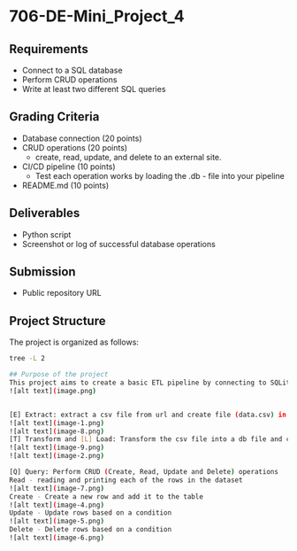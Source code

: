
# 706-DE-Mini_Project_4

## Requirements
- Connect to a SQL database
- Perform CRUD operations
- Write at least two different SQL queries

## Grading Criteria

- Database connection (20 points)
- CRUD operations (20 points)
    - create, read, update, and delete to an external site.
- CI/CD pipeline (10 points)
    - Test each operation works by loading the .db - file into your pipeline 
- README.md (10 points)

## Deliverables

- Python script
- Screenshot or log of successful database operations

## Submission 
- Public repository URL



## Project Structure

The project is organized as follows:

  ```bash
  tree -L 2

## Purpose of the project
This project aims to create a basic ETL pipeline by connecting to SQLite and performing simple SQL queries on a fivethirtyeight data on alcohol consumptions across countries ([E] Extract a dataset from URL, [T] Transform, [L] Load into SQLite Database and [Q] Query For the ETL-Query lab)
![alt text](image.png)


[E] Extract: extract a csv file from url and create file (data.csv) in local directory
![alt text](image-1.png)
![alt text](image-8.png)
[T] Transform and [L] Load: Transform the csv file into a db file and connect to SQLite
![alt text](image-9.png)
![alt text](image-2.png)

[Q] Query: Perform CRUD (Create, Read, Update and Delete) operations
Read - reading and printing each of the rows in the dataset
![alt text](image-7.png)
Create - Create a new row and add it to the table
![alt text](image-4.png)
Update - Update rows based on a condition
![alt text](image-5.png)
Delete - Delete rows based on a condition
![alt text](image-6.png)